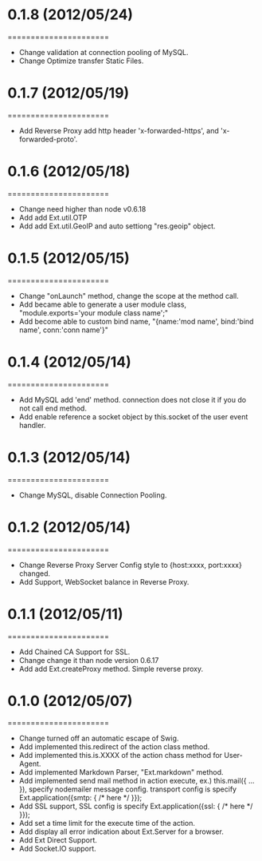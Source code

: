 # 0.1.8 (2012/05/24)
======================
  * Change  validation at connection pooling of MySQL.
  * Change  Optimize transfer Static Files.


# 0.1.7 (2012/05/19)
======================
  * Add     Reverse Proxy add http header 'x-forwarded-https', and 'x-forwarded-proto'.


# 0.1.6 (2012/05/18)
======================
  * Change  need higher than node v0.6.18
  * Add     add Ext.util.OTP
  * Add     add Ext.util.GeoIP and auto settiong "res.geoip" object.


# 0.1.5 (2012/05/15)
======================
  * Change  "onLaunch" method, change the scope at the method call.
  * Add     became able to generate a user module class, "module.exports='your module class name';"
  * Add     become able to custom bind name, "{name:'mod name', bind:'bind name', conn:'conn name'}"


# 0.1.4 (2012/05/14)
======================
  * Add     MySQL add 'end' method. connection does not close it if you do not call end method.
  * Add     enable reference a socket object by this.socket of the user event handler.


# 0.1.3 (2012/05/14)
======================
  * Change  MySQL, disable Connection Pooling.


# 0.1.2 (2012/05/14)
======================
  * Change  Reverse Proxy Server Config style to {host:xxxx, port:xxxx} changed.
  * Add     Support, WebSocket balance in Reverse Proxy.


# 0.1.1 (2012/05/11)
======================
  * Add     Chained CA Support for SSL.
  * Change  change it than node version 0.6.17
  * Add     add Ext.createProxy method. Simple reverse proxy.


# 0.1.0 (2012/05/07)
======================
  * Change  turned off an automatic escape of Swig.
  * Add     implemented this.redirect of the action class method.
  * Add     implemented this.is.XXXX of the action chass method for User-Agent.
  * Add     implemented Markdown Parser, "Ext.markdown" method.
  * Add     implemented send mail method in action execute,
            ex.) this.mail({ ... }), specify nodemailer message config.
            transport config is specify Ext.application({smtp: { /* here */ }});
  * Add     SSL support, SSL config is specify Ext.application({ssl: { /* here */ }});
  * Add     set a time limit for the execute time of the action.
  * Add     display all error indication about Ext.Server for a browser.
  * Add     Ext Direct Support.
  * Add     Socket.IO support.

